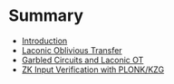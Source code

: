 # Summary

- [Introduction](./introduction.md)
- [Laconic Oblivious Transfer](./laconic_ot.md)
- [Garbled Circuits and Laconic OT](./garbled_circuits.md)
- [ZK Input Verification with PLONK/KZG](./zk_input_commit.md)
